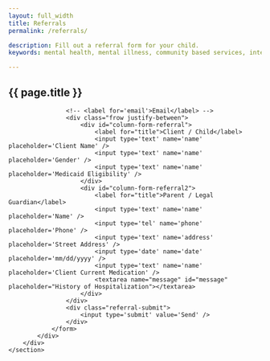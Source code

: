 ```yaml
---
layout: full_width
title: Referrals
permalink: /referrals/

description: Fill out a referral form for your child.
keywords: mental health, mental illness, community based services, intensive in-home

---
```


<div class="page_wrapper">
	<section class="container">
		<div id="about" class="page with_sidebar">
			<h1>{{ page.title }}</h1>
			<div class="form_wrapper">
				<form action="https://getsimpleform.com/messages?form_api_token=9e799c6bca11d6d101172e069e50d216" method="post">
					<!-- the redirect_to is optional, the form will redirect to the referrer on submission -->
					<input type='hidden' name='redirect_to' value='<the complete return url e.g. http://fooey.com/thank-you.html>' />
					<!-- all your input fields here.... -->

					<!-- <label for='email'>Email</label> -->
					<div class="frow justify-between">
						<div id="column-form-referral">
						  	<label for="title">Client / Child</label>
						  	<input type='text' name='name' placeholder='Client Name' />
						  	<input type='text' name='name' placeholder='Gender' />
						  	<input type='text' name='name' placeholder='Medicaid Eligibility' />
						</div>
						<div id="column-form-referral2">
							<label for="title">Parent / Legal Guardian</label>
							<input type='text' name='name' placeholder='Name' />
							<input type='tel' name='phone' placeholder='Phone' />
							<input type='text' name='address' placeholder='Street Address' />
							<input type='date' name='date' placeholder='mm/dd/yyyy' />
							<input type='text' name='name' placeholder='Client Current Medication' />
							<textarea name="message" id="message" placeholder="History of Hospitalization"></textarea>
						</div>
					</div>
					<div class="referral-submit">
				  		<input type='submit' value='Send' />
				  	</div>
				</form>
			</div>
		</div>
	</section>
</div>